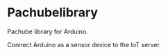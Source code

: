 Pachubelibrary
==============

Pachube library for Arduino.

Connect Arduino as a sensor device to the IoT server.